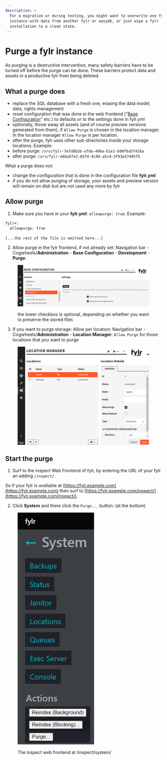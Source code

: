 ```yaml
---
description: >-
  For a migration or during testing, you might want to overwrite one fylr
  instance with data from another fylr or easydb, or just wipe a fylr
  installation to a clean state.
---
```


# Purge a fylr instance

As purging is a destructive intervention, many safety barriers have to be turned off before the purge can be done. These barriers protect data and assets in a productive fylr from being deleted.

## What a purge does

* replace the SQL database with a fresh one, erasing the data model, data, rights management
* reset configuration that was done in the web frontend ("[Base Configuration](../for-administrators/readme/)" etc.) to defaults or to the settings done in fylr.yml
* optionally, throw away all assets (and of course preview versions generated from them), if `Allow Purge` is chosen in the location manager. In the location manager `Allow Purge` is per location.
* after the purge, fylr uses other sub-directories inside your storage locations. Example:
* before purge: `/srv/fylr-7efd8b2b-afda-499a-b1e1-b90f6a5f426a`
* after purge: `/srv/fylr-e66a5fe2-05f4-4c99-a5c9-3f93e57405f5`

What a purge does not:

* change the configuration that is done in the configuration file **fylr.yml**
* if you do not allow purging of storage, your assets and preview version will remain on disk but are not used any more by fylr

## Allow purge

1. Make sure you have in your **fylr.yml**: `allowpurge: true`. Example:

```
fylr+:
  allowpurge: true

[...the rest of the file is omitted here...]
```

2. Allow purge in the fylr frontend, if not already set: Navigation bar - Cogwheels/**Administration** - **Base Configuration** - **Development** - **Purge**:

<figure><img src="../.gitbook/assets/image (2).png" alt=""><figcaption><p>the lower checkbox is optional, depending on whether you want to preserve the stored files</p></figcaption></figure>

3. If you want to purge storage: Allow per location: Navigation bar - Cogwheels/**Administration** - **Location Manager**: `Allow Purge` for those locations that you want to purge

<figure><img src="../.gitbook/assets/image (1) (1).png" alt=""><figcaption></figcaption></figure>

## Start the purge

1. Surf to the inspect Web Frontend of fylr, by entering the URL of your fylr an adding `/inspect/`.

So if your fylr is available at [https://fylr.example.com](https://fylr.example.com) then surf to [https://fylr.example.com/inspect/](https://fylr.example.com/inspect/).

2. Click **System** and there click the `Purge...` button: (at the bottom)

<figure><img src="../.gitbook/assets/image (2) (2).png" alt=""><figcaption><p>The inspect web frontend at /inspect/system/</p></figcaption></figure>
